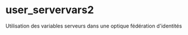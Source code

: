 user_servervars2
================


Utilisation des variables serveurs dans une optique fédération d'identités

